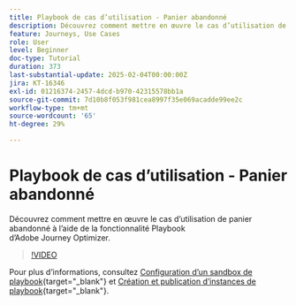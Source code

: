 ```yaml
---
title: Playbook de cas d’utilisation - Panier abandonné
description: Découvrez comment mettre en œuvre le cas d’utilisation de panier abandonné à l’aide de la fonctionnalité Playbook de Adobe Journey Optimizer (AJO).
feature: Journeys, Use Cases
role: User
level: Beginner
doc-type: Tutorial
duration: 373
last-substantial-update: 2025-02-04T00:00:00Z
jira: KT-16346
exl-id: 01216374-2457-4dcd-b970-42315578bb1a
source-git-commit: 7d10b8f053f981cea8997f35e069acadde99ee2c
workflow-type: tm+mt
source-wordcount: '65'
ht-degree: 29%

---
```


# Playbook de cas d’utilisation - Panier abandonné

Découvrez comment mettre en œuvre le cas d’utilisation de panier abandonné à l’aide de la fonctionnalité Playbook d’Adobe Journey Optimizer.

>[!VIDEO](https://video.tv.adobe.com/v/3443966/?learn=on&enablevpops&captions=fre_fr)

Pour plus d’informations, consultez [Configuration d’un sandbox de playbook](https://experienceleague.adobe.com/fr/docs/platform-learn/tutorials/use-case-playbooks/configure-a-playbook-sandbox){target="_blank"} et [Création et publication d’instances de playbook](https://experienceleague.adobe.com/fr/docs/platform-learn/tutorials/use-case-playbooks/create-and-publish-a-playbook-instance){target="_blank"}.

